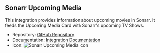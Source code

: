 ## Sonarr Upcoming Media

This integration provides information about upcoming movies in Sonarr. It feeds the Upcoming Media Card with Sonarr's upcoming TV Shows.

- Repository: [GitHub Repository](https://github.com/custom-components/sensor.sonarr_upcoming_media)
- Documentation: [Integration Documentation](https://github.com/custom-components/sensor.sonarr_upcoming_media/blob/master/README.md)
- Icon: ![Sonarr Upcoming Media Icon](sonarr_upcoming_media/icon.png)
